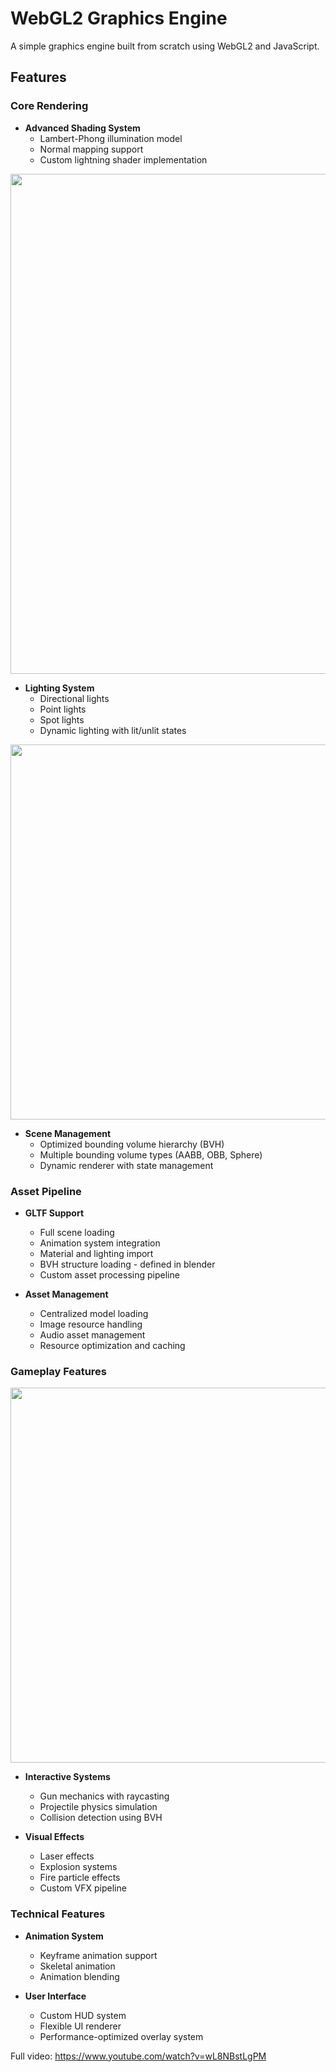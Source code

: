 # WebGL2 Graphics Engine

A simple graphics engine built from scratch using WebGL2 and JavaScript. 

## Features

### Core Rendering
- **Advanced Shading System**
  - Lambert-Phong illumination model
  - Normal mapping support
  - Custom lightning shader implementation

<img src="res/lights.gif" width="800"/>

- **Lighting System**
  - Directional lights
  - Point lights
  - Spot lights
  - Dynamic lighting with lit/unlit states

<img src="res/sniper.gif" width="600"/>

- **Scene Management**
  - Optimized bounding volume hierarchy (BVH)
  - Multiple bounding volume types (AABB, OBB, Sphere)
  - Dynamic renderer with state management

### Asset Pipeline
- **GLTF Support**
  - Full scene loading
  - Animation system integration
  - Material and lighting import
  - BVH structure loading - defined in blender
  - Custom asset processing pipeline

- **Asset Management**
  - Centralized model loading
  - Image resource handling
  - Audio asset management
  - Resource optimization and caching

### Gameplay Features
<img src="res/rifle.gif" width="600"/>

- **Interactive Systems**
  - Gun mechanics with raycasting
  - Projectile physics simulation
  - Collision detection using BVH

- **Visual Effects**
  - Laser effects
  - Explosion systems
  - Fire particle effects
  - Custom VFX pipeline

### Technical Features
- **Animation System**
  - Keyframe animation support
  - Skeletal animation
  - Animation blending

- **User Interface**
  - Custom HUD system
  - Flexible UI renderer
  - Performance-optimized overlay system

Full video: https://www.youtube.com/watch?v=wL8NBstLgPM